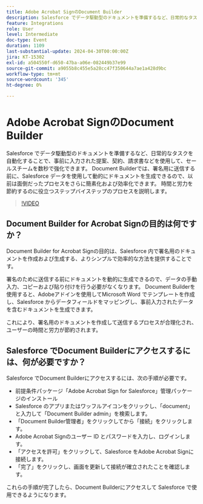 ```yaml
---
title: Adobe Acrobat SignのDocument Builder
description: Salesforce でデータ駆動型のドキュメントを準備するなど、日常的なタスクを自動化することで、事前に入力された提案、契約、請求書などを使用して、セールスチームを数秒で強化できます。 Document Builderでは、署名用に送信する前に、Salesforce データを使用して動的にドキュメントを生成できるので、以前は面倒だったプロセスをさらに簡素化および効率化できます。
feature: Integrations
role: User
level: Intermediate
doc-type: Event
duration: 1109
last-substantial-update: 2024-04-30T00:00:00Z
jira: KT-15302
exl-id: a504550f-d650-47ba-a06e-082449b37e99
source-git-commit: a9055b8c455e5a28cc47f350644a7ae1a428d9bc
workflow-type: tm+mt
source-wordcount: '345'
ht-degree: 0%

---
```


# Adobe Acrobat SignのDocument Builder

Salesforce でデータ駆動型のドキュメントを準備するなど、日常的なタスクを自動化することで、事前に入力された提案、契約、請求書などを使用して、セールスチームを数秒で強化できます。 Document Builderでは、署名用に送信する前に、Salesforce データを使用して動的にドキュメントを生成できるので、以前は面倒だったプロセスをさらに簡素化および効率化できます。 時間と労力を節約するのに役立つステップバイステップのプロセスを説明します。

>[!VIDEO](https://video.tv.adobe.com/v/3454914/?learn=on&captions=jpn)

## Document Builder for Acrobat Signの目的は何ですか？

Document Builder for Acrobat Signの目的は、Salesforce 内で署名用のドキュメントを作成および生成する、よりシンプルで効率的な方法を提供することです。

署名のために送信する前にドキュメントを動的に生成できるので、データの手動入力、コピーおよび貼り付けを行う必要がなくなります。 Document Builderを使用すると、Adobeアドインを使用してMicrosoft Word でテンプレートを作成し、Salesforce からデータフィールドをマッピングし、事前入力されたデータを含むドキュメントを生成できます。

これにより、署名用のドキュメントを作成して送信するプロセスが合理化され、ユーザーの時間と労力が節約されます。

## Salesforce でDocument Builderにアクセスするには、何が必要ですか？

Salesforce でDocument Builderにアクセスするには、次の手順が必要です。

* 前提条件パッケージ「Adobe Acrobat Sign for Salesforce」管理パッケージのインストール
* Salesforce のアプリまたはワッフルアイコンをクリックし、「document」と入力して「Document Builder admin」を検索します。
* 「Document Builder管理者」をクリックしてから「接続」をクリックします。
* Adobe Acrobat Signのユーザー ID とパスワードを入力し、ログインします。
* 「アクセスを許可」をクリックして、Salesforce をAdobe Acrobat Signに接続します。
* 「完了」をクリックし、画面を更新して接続が確立されたことを確認します。

これらの手順が完了したら、Document Builderにアクセスして Salesforce で使用できるようになります。
